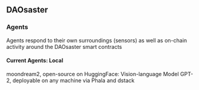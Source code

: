 ## DAOsaster

### Agents
Agents respond to their own surroundings (sensors) as well as on-chain activity around the DAOsaster smart contracts

#### Current Agents: Local
moondream2, open-source on HuggingFace: Vision-language Model
GPT-2, deployable on any machine via Phala and dstack

